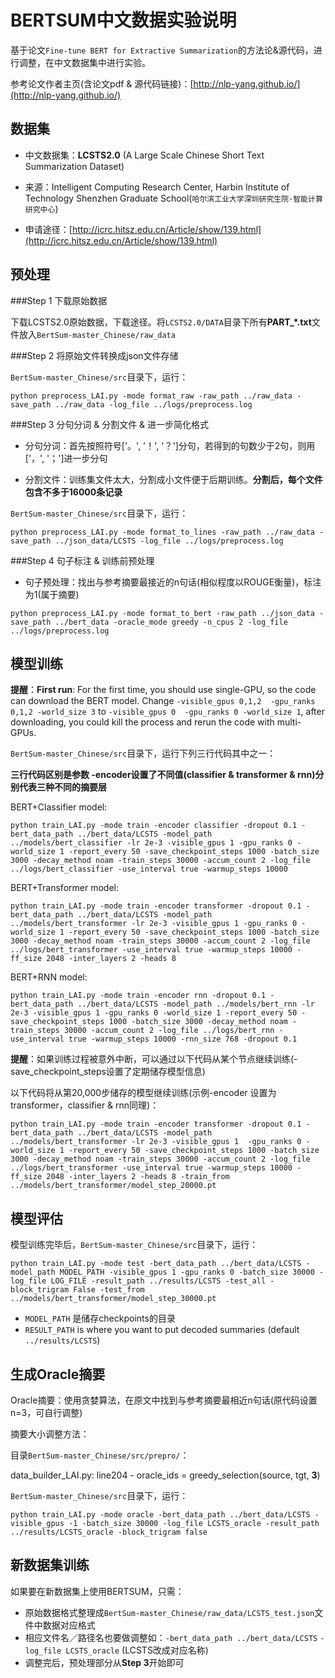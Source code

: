# BERTSUM中文数据实验说明

基于论文`Fine-tune BERT for Extractive Summarization`的方法论&源代码，进行调整，在中文数据集中进行实验。

参考论文作者主页(含论文pdf & 源代码链接)：[http://nlp-yang.github.io/](http://nlp-yang.github.io/)



## 数据集

* 中文数据集：**LCSTS2.0** (A Large Scale Chinese Short Text Summarization Dataset)

* 来源：Intelligent Computing Research Center, Harbin Institute of Technology Shenzhen Graduate School(`哈尔滨工业大学深圳研究生院·智能计算研究中心`)

* 申请途径：[http://icrc.hitsz.edu.cn/Article/show/139.html](http://icrc.hitsz.edu.cn/Article/show/139.html)



## 预处理

###Step 1 下载原始数据

下载LCSTS2.0原始数据，下载途径。将`LCSTS2.0/DATA`目录下所有**PART_*.txt**文件放入`BertSum-master_Chinese/raw_data`

###Step 2 将原始文件转换成json文件存储

`BertSum-master_Chinese/src`目录下，运行：

```
python preprocess_LAI.py -mode format_raw -raw_path ../raw_data -save_path ../raw_data -log_file ../logs/preprocess.log
```

###Step 3 分句分词 & 分割文件 & 进一步简化格式

* 分句分词：首先按照符号['。', '！', '？']分句，若得到的句数少于2句，则用['，', '；']进一步分句

* 分割文件：训练集文件太大，分割成小文件便于后期训练。**分割后，每个文件包含不多于16000条记录**

`BertSum-master_Chinese/src`目录下，运行：

```
python preprocess_LAI.py -mode format_to_lines -raw_path ../raw_data -save_path ../json_data/LCSTS -log_file ../logs/preprocess.log
```

###Step 4 句子标注 & 训练前预处理

* 句子预处理：找出与参考摘要最接近的n句话(相似程度以ROUGE衡量)，标注为1(属于摘要)

```
python preprocess_LAI.py -mode format_to_bert -raw_path ../json_data -save_path ../bert_data -oracle_mode greedy -n_cpus 2 -log_file ../logs/preprocess.log
```



## 模型训练

**提醒**：**First run**: For the first time, you should use single-GPU, so the code can download the BERT model. Change ``-visible_gpus 0,1,2  -gpu_ranks 0,1,2 -world_size 3`` to ``-visible_gpus 0  -gpu_ranks 0 -world_size 1``, after downloading, you could kill the process and rerun the code with multi-GPUs.



`BertSum-master_Chinese/src`目录下，运行下列三行代码其中之一：

**三行代码区别是参数 -encoder设置了不同值(classifier & transformer & rnn)分别代表三种不同的摘要层**

BERT+Classifier model:

```
python train_LAI.py -mode train -encoder classifier -dropout 0.1 -bert_data_path ../bert_data/LCSTS -model_path ../models/bert_classifier -lr 2e-3 -visible_gpus 1 -gpu_ranks 0 -world_size 1 -report_every 50 -save_checkpoint_steps 1000 -batch_size 3000 -decay_method noam -train_steps 30000 -accum_count 2 -log_file ../logs/bert_classifier -use_interval true -warmup_steps 10000
```

BERT+Transformer model:
```
python train_LAI.py -mode train -encoder transformer -dropout 0.1 -bert_data_path ../bert_data/LCSTS -model_path ../models/bert_transformer -lr 2e-3 -visible_gpus 1 -gpu_ranks 0 -world_size 1 -report_every 50 -save_checkpoint_steps 1000 -batch_size 3000 -decay_method noam -train_steps 30000 -accum_count 2 -log_file ../logs/bert_transformer -use_interval true -warmup_steps 10000 -ff_size 2048 -inter_layers 2 -heads 8
```

BERT+RNN model:
```
python train_LAI.py -mode train -encoder rnn -dropout 0.1 -bert_data_path ../bert_data/LCSTS -model_path ../models/bert_rnn -lr 2e-3 -visible_gpus 1 -gpu_ranks 0 -world_size 1 -report_every 50 -save_checkpoint_steps 1000 -batch_size 3000 -decay_method noam -train_steps 30000 -accum_count 2 -log_file ../logs/bert_rnn -use_interval true -warmup_steps 10000 -rnn_size 768 -dropout 0.1
```



**提醒**：如果训练过程被意外中断，可以通过以下代码从某个节点继续训练(-save_checkpoint_steps设置了定期储存模型信息)

以下代码将从第20,000步储存的模型继续训练(示例-encoder 设置为transformer，classifier & rnn同理)：

```
python train_LAI.py -mode train -encoder transformer -dropout 0.1 -bert_data_path ../bert_data/LCSTS -model_path ../models/bert_transformer -lr 2e-3 -visible_gpus 1  -gpu_ranks 0 -world_size 1 -report_every 50 -save_checkpoint_steps 1000 -batch_size 3000 -decay_method noam -train_steps 30000 -accum_count 2 -log_file ../logs/bert_transformer -use_interval true -warmup_steps 10000 -ff_size 2048 -inter_layers 2 -heads 8 -train_from ../models/bert_transformer/model_step_20000.pt
```



## 模型评估

模型训练完毕后，`BertSum-master_Chinese/src`目录下，运行：

```
python train_LAI.py -mode test -bert_data_path ../bert_data/LCSTS -model_path MODEL_PATH -visible_gpus 1 -gpu_ranks 0 -batch_size 30000 -log_file LOG_FILE -result_path ../results/LCSTS -test_all -block_trigram False -test_from ../models/bert_transformer/model_step_30000.pt
```

- `MODEL_PATH` 是储存checkpoints的目录
- `RESULT_PATH` is where you want to put decoded summaries (default `../results/LCSTS`)



## 生成Oracle摘要

Oracle摘要：使用贪婪算法，在原文中找到与参考摘要最相近n句话(原代码设置n=3，可自行调整)



摘要大小调整方法：

目录`BertSum-master_Chinese/src/prepro/`：

data_builder_LAI.py: line204 - oracle_ids = greedy_selection(source, tgt, **3**)



`BertSum-master_Chinese/src`目录下，运行：

```
python train_LAI.py -mode oracle -bert_data_path ../bert_data/LCSTS -visible_gpus -1 -batch_size 30000 -log_file LCSTS_oracle -result_path ../results/LCSTS_oracle -block_trigram false
```



## 新数据集训练

如果要在新数据集上使用BERTSUM，只需：

* 原始数据格式整理成`BertSum-master_Chinese/raw_data/LCSTS_test.json`文件中数据对应格式
* 相应文件名／路径名也要做调整如：`-bert_data_path ../bert_data/LCSTS` `-log_file LCSTS_oracle` (LCSTS改成对应名称)
* 调整完后，预处理部分从**Step 3**开始即可